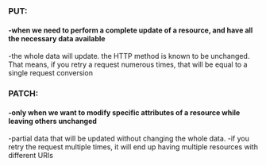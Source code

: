 <h3>PUT:</h3>
<H4>-when we need to perform a complete update of a resource, and have all the necessary data available

</h4>
-the whole data will update.
</h4>

</h4>
the HTTP method is known to be unchanged. That means, if you retry a request numerous times, that will be equal to a single request conversion
</h4>




<h3>PATCH:</h3>

<H4>-only when we want to modify specific attributes of a resource while leaving others unchanged
</h4>

</h4>
-partial data that will be updated without changing the whole data.
</h4>

</h4>
-if you retry the request multiple times, it will end up having multiple resources with different URIs
</h4>
